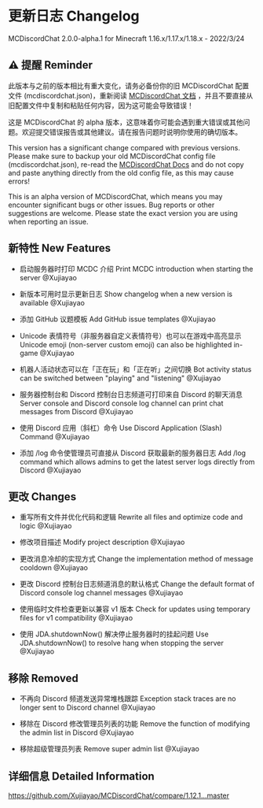 # 更新日志 Changelog

MCDiscordChat 2.0.0-alpha.1 for Minecraft 1.16.x/1.17.x/1.18.x - 2022/3/24

## ⚠ 提醒 Reminder

此版本与之前的版本相比有重大变化，请务必备份你的旧 MCDiscordChat 配置文件 (mcdiscordchat.json)，重新阅读 [MCDiscordChat 文档](https://blog.xujiayao.top/posts/4ba0a17a/) ，并且不要直接从旧配置文件中复制和粘贴任何内容，因为这可能会导致错误！

这是 MCDiscordChat 的 alpha 版本，这意味着你可能会遇到重大错误或其他问题。欢迎提交错误报告或其他建议。请在报告问题时说明你使用的确切版本。

This version has a significant change compared with previous versions. Please make sure to backup your old MCDiscordChat config file (mcdiscordchat.json), re-read the [MCDiscordChat Docs](https://blog.xujiayao.top/posts/4ba0a17a/) and do not copy and paste anything directly from the old config file, as this may cause errors!

This is an alpha version of MCDiscordChat, which means you may encounter significant bugs or other issues. Bug reports or other suggestions are welcome. Please state the exact version you are using when reporting an issue.

## 新特性 New Features

- 启动服务器时打印 MCDC 介绍
  Print MCDC introduction when starting the server
  @Xujiayao

- 新版本可用时显示更新日志
  Show changelog when a new version is available
  @Xujiayao

- 添加 GitHub 议题模板
  Add GitHub issue templates
  @Xujiayao

- Unicode 表情符号（非服务器自定义表情符号）也可以在游戏中高亮显示
  Unicode emoji (non-server custom emoji) can also be highlighted in-game
  @Xujiayao

- 机器人活动状态可以在「正在玩」和「正在听」之间切换
  Bot activity status can be switched between "playing" and "listening"
  @Xujiayao

- 服务器控制台和 Discord 控制台日志频道可打印来自 Discord 的聊天消息
  Server console and Discord console log channel can print chat messages from Discord
  @Xujiayao

- 使用 Discord 应用（斜杠）命令
  Use Discord Application (Slash) Command
  @Xujiayao

- 添加 /log 命令使管理员可直接从 Discord 获取最新的服务器日志
  Add /log command which allows admins to get the latest server logs directly from Discord
  @Xujiayao

## 更改 Changes

- 重写所有文件并优化代码和逻辑
  Rewrite all files and optimize code and logic
  @Xujiayao

- 修改项目描述
  Modify project description
  @Xujiayao

- 更改消息冷却的实现方式
  Change the implementation method of message cooldown
  @Xujiayao

- 更改 Discord 控制台日志频道消息的默认格式
  Change the default format of Discord console log channel messages
  @Xujiayao

- 使用临时文件检查更新以兼容 v1 版本
  Check for updates using temporary files for v1 compatibility
  @Xujiayao

- 使用 JDA.shutdownNow() 解决停止服务器时的挂起问题
  Use JDA.shutdownNow() to resolve hang when stopping the server
  @Xujiayao

## 移除 Removed

- 不再向 Discord 频道发送异常堆栈跟踪
  Exception stack traces are no longer sent to Discord channel
  @Xujiayao

- 移除在 Discord 修改管理员列表的功能
  Remove the function of modifying the admin list in Discord
  @Xujiayao

- 移除超级管理员列表
  Remove super admin list
  @Xujiayao

## 详细信息 Detailed Information

https://github.com/Xujiayao/MCDiscordChat/compare/1.12.1...master